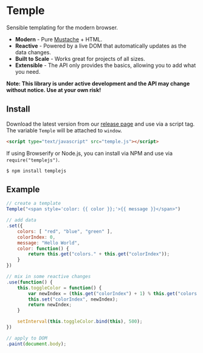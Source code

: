 # Temple

Sensible templating for the modern browser.

* __Modern__ - Pure [Mustache](http://mustache.github.io/) + HTML.
* __Reactive__ - Powered by a live DOM that automatically updates as the data changes.
* __Built to Scale__ - Works great for projects of all sizes.
* __Extensible__ - The API only provides the basics, allowing you to add what you need.

__Note: This library is under active development and the API may change without notice. Use at your own risk!__

## Install

Download the latest version from our [release page](https://github.com/BeneathTheInk/Temple.js/releases) and use via a script tag. The variable `Temple` will be attached to `window`.

```html
<script type="text/javascript" src="temple.js"></script>
```

If using Browserify or Node.js, you can install via NPM and use via `require("templejs")`.

	$ npm install templejs

## Example

```javascript
// create a template
Temple("<span style='color: {{ color }};'>{{ message }}</span>")

// add data
.set({
	colors: [ "red", "blue", "green" ],
	colorIndex: 0,
	message: "Hello World",
	color: function() {
		return this.get("colors." + this.get("colorIndex"));
	}
})

// mix in some reactive changes
.use(function() {
	this.toggleColor = function() {
		var newIndex = (this.get("colorIndex") + 1) % this.get("colors.length");
		this.set("colorIndex", newIndex);
		return newIndex;
	}

	setInterval(this.toggleColor.bind(this), 500);
})

// apply to DOM
.paint(document.body);
```